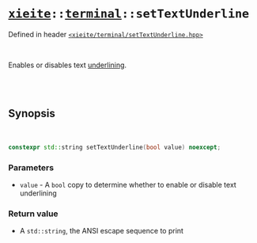 # [`xieite`](../../README.md)`::`[`terminal`](../../docs/terminal.md)`::setTextUnderline`
Defined in header [`<xieite/terminal/setTextUnderline.hpp>`](../../include/xieite/terminal/setTextUnderline.hpp)

<br/>

Enables or disables text <u>underlining</u>.

<br/><br/>

## Synopsis

<br/>

```cpp
constexpr std::string setTextUnderline(bool value) noexcept;
```
### Parameters
- `value` - A `bool` copy to determine whether to enable or disable text underlining
### Return value
- A `std::string`, the ANSI escape sequence to print
